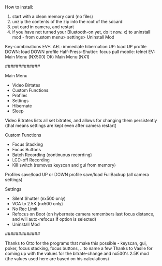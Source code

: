How to install:

1) start with a clean memory card (no files)
2) unzip the contents of the zip into the root of the sdcard
3) put card in camera, and restart
4) if you have not turned your Bluetooth-on yet, do it now.
x) to uninstall mod - from custom menu> settings> Uninstall Mod



Key-combinations EV+:
AEL: immediate hibernation
UP: load UP profile
DOWN: load DOWN profile
Half-Press-Shutter: focus pull
mobile: telnet
EV: Main Menu  (NX500)
OK: Main Menu (NX1)

#############

Main Menu
- Video Birtates
- Custom Functions
- Profiles
- Settings
- Hibernate
- Sleep

Video Bitrates
lists all set bitrates, and allows for changing them persistently
(that means settings are kept even after camera restart)

Custom Functions
- Focus Stacking
- Focus Buttons
- Batch Recording (continuous recording)
- LCD-off Recording
- Kill switch (removes keyscan and gui from memory)

Profiles
save/load UP or DOWN profile
save/load FullBackup (all camera settings)

Settings
- Silent Shutter (nx500 only)
- VGA to 2.5K (nx500 only)
- No Rec Limit
- Refocus on Boot (on hybernate camera remembers last focus distance, and will auto-refocus if option is selected)
- Uninstall Mod

#############

Thanks to Otto for the programs that make this possible - keyscan, gui, poker, focus stacking, focus buttons, .. to name a few
Thanks to Vasile for coming up with the values for the bitrate-change and nx500's 2.5K mod 
(the values used here are based on his calculations)
